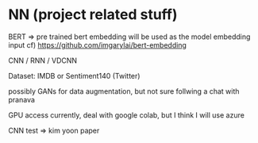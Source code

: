 # NN (project related stuff)

BERT => pre trained bert embedding will be used as the model embedding input 
cf) https://github.com/imgarylai/bert-embedding
    
CNN / RNN / VDCNN

Dataset: IMDB or Sentiment140 (Twitter)

possibly GANs for data augmentation, but not sure follwing a chat with pranava 

GPU access
currently, deal with google colab, but I think I will use azure 


CNN test => kim yoon paper 


